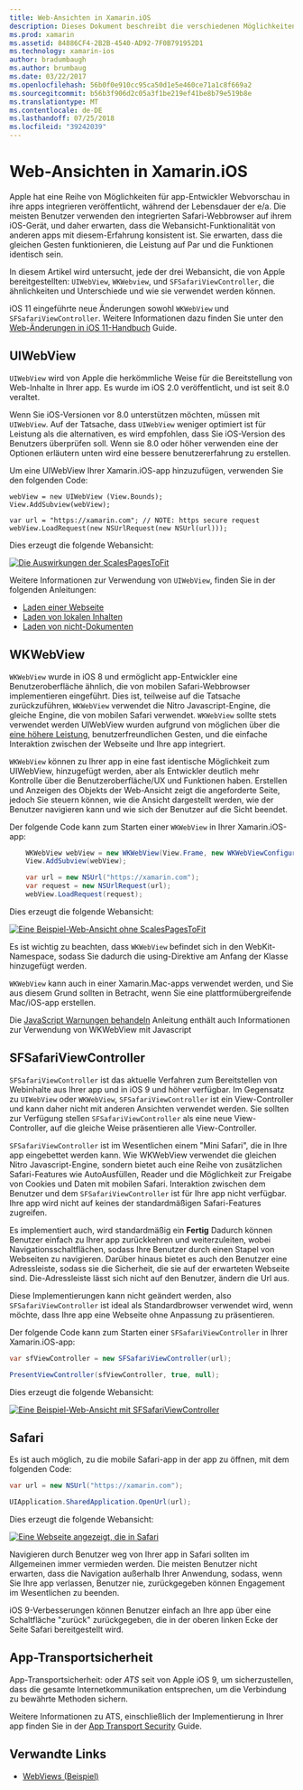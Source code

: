 ```yaml
---
title: Web-Ansichten in Xamarin.iOS
description: Dieses Dokument beschreibt die verschiedenen Möglichkeiten, die eine Xamarin.iOS-app, Web-Inhalte anzeigen kann. Es wird erläutert, UIWebView, WKWebView, SFSafariViewController, Safari und app-transportsicherheit.
ms.prod: xamarin
ms.assetid: 84886CF4-2B2B-4540-AD92-7F0B791952D1
ms.technology: xamarin-ios
author: bradumbaugh
ms.author: brumbaug
ms.date: 03/22/2017
ms.openlocfilehash: 56b0f0e910cc95ca50d1e5e460ce71a1c8f669a2
ms.sourcegitcommit: b56b3f906d2c05a3f1be219ef41be8b79e519b8e
ms.translationtype: MT
ms.contentlocale: de-DE
ms.lasthandoff: 07/25/2018
ms.locfileid: "39242039"
---
```

# <a name="web-views-in-xamarinios"></a>Web-Ansichten in Xamarin.iOS

Apple hat eine Reihe von Möglichkeiten für app-Entwickler Webvorschau in ihre apps integrieren veröffentlicht, während der Lebensdauer der e/a. Die meisten Benutzer verwenden den integrierten Safari-Webbrowser auf ihrem iOS-Gerät, und daher erwarten, dass die Webansicht-Funktionalität von anderen apps mit diesem-Erfahrung konsistent ist. Sie erwarten, dass die gleichen Gesten funktionieren, die Leistung auf Par und die Funktionen identisch sein.

In diesem Artikel wird untersucht, jede der drei Webansicht, die von Apple bereitgestellten: `UIWebView`, `WKWebview`, und `SFSafariViewController`, die ähnlichkeiten und Unterschiede und wie sie verwendet werden können. 

iOS 11 eingeführte neue Änderungen sowohl `WKWebView` und `SFSafariViewController`. Weitere Informationen dazu finden Sie unter den [Web-Änderungen in iOS 11-Handbuch](~/ios/platform/introduction-to-ios11/web.md) Guide.

## <a name="uiwebview"></a>UIWebView

`UIWebView` wird von Apple die herkömmliche Weise für die Bereitstellung von Web-Inhalte in Ihrer app. Es wurde im iOS 2.0 veröffentlicht, und ist seit 8.0 veraltet.

Wenn Sie iOS-Versionen vor 8.0 unterstützen möchten, müssen mit `UIWebView`. Auf der Tatsache, dass `UIWebView` weniger optimiert ist für Leistung als die alternativen, es wird empfohlen, dass Sie iOS-Version des Benutzers überprüfen soll. Wenn sie 8.0 oder höher verwenden eine der Optionen erläutern unten wird eine bessere benutzererfahrung zu erstellen.
 
Um eine UIWebView Ihrer Xamarin.iOS-app hinzuzufügen, verwenden Sie den folgenden Code:
 
```
webView = new UIWebView (View.Bounds);
View.AddSubview(webView);

var url = "https://xamarin.com"; // NOTE: https secure request
webView.LoadRequest(new NSUrlRequest(new NSUrl(url)));
```

Dies erzeugt die folgende Webansicht:

[![](uiwebview-images/webview.png "Die Auswirkungen der ScalesPagesToFit")](uiwebview-images/webview.png#lightbox)

Weitere Informationen zur Verwendung von `UIWebView`, finden Sie in der folgenden Anleitungen:


- [Laden einer Webseite](https://github.com/xamarin/recipes/tree/master/Recipes/ios/content_controls/web_view/load_a_web_page)
- [Laden von lokalen Inhalten](https://github.com/xamarin/recipes/tree/master/Recipes/ios/content_controls/web_view/load_local_content)
- [Laden von nicht-Dokumenten](https://github.com/xamarin/recipes/tree/master/Recipes/ios/content_controls/web_view/load_non-web_documents)

## <a name="wkwebview"></a>WKWebView

`WKWebView` wurde in iOS 8 und ermöglicht app-Entwickler eine Benutzeroberfläche ähnlich, die von mobilen Safari-Webbrowser implementieren eingeführt. Dies ist, teilweise auf die Tatsache zurückzuführen, `WKWebView` verwendet die Nitro Javascript-Engine, die gleiche Engine, die von mobilen Safari verwendet. `WKWebView` sollte stets verwendet werden UIWebView wurden aufgrund von möglichen über die [eine höhere Leistung](http://blog.initlabs.com/post/100113463211/wkwebview-vs-uiwebview), benutzerfreundlichen Gesten, und die einfache Interaktion zwischen der Webseite und Ihre app integriert.
  
`WKWebView` können zu Ihrer app in eine fast identische Möglichkeit zum UIWebView, hinzugefügt werden, aber als Entwickler deutlich mehr Kontrolle über die Benutzeroberfläche/UX und Funktionen haben. Erstellen und Anzeigen des Objekts der Web-Ansicht zeigt die angeforderte Seite, jedoch Sie steuern können, wie die Ansicht dargestellt werden, wie der Benutzer navigieren kann und wie sich der Benutzer auf die Sicht beendet.  

Der folgende Code kann zum Starten einer `WKWebView` in Ihrer Xamarin.iOS-app:

```csharp
    WKWebView webView = new WKWebView(View.Frame, new WKWebViewConfiguration());
    View.AddSubview(webView);

    var url = new NSUrl("https://xamarin.com");
    var request = new NSUrlRequest(url);
    webView.LoadRequest(request);
```

Dies erzeugt die folgende Webansicht:

[![](uiwebview-images/wkwebview.png "Eine Beispiel-Web-Ansicht ohne ScalesPagesToFit")](uiwebview-images/wkwebview.png#lightbox)

Es ist wichtig zu beachten, dass `WKWebView` befindet sich in den WebKit-Namespace, sodass Sie dadurch die using-Direktive am Anfang der Klasse hinzugefügt werden.

`WKWebView` kann auch in einer Xamarin.Mac-apps verwendet werden, und Sie aus diesem Grund sollten in Betracht, wenn Sie eine plattformübergreifende Mac/iOS-app erstellen.

Die [JavaScript Warnungen behandeln](https://github.com/xamarin/recipes/tree/master/Recipes/ios/content_controls/web_view/handle_javascript_alerts) Anleitung enthält auch Informationen zur Verwendung von WKWebView mit Javascript

<a name="safariviewcontroller" />

## <a name="sfsafariviewcontroller"></a>SFSafariViewController
 
 `SFSafariViewController` ist das aktuelle Verfahren zum Bereitstellen von Webinhalte aus Ihrer app und in iOS 9 und höher verfügbar. Im Gegensatz zu `UIWebView` oder `WKWebView`, `SFSafariViewController` ist ein View-Controller und kann daher nicht mit anderen Ansichten verwendet werden. Sie sollten zur Verfügung stellen `SFSafariViewController` als eine neue View-Controller, auf die gleiche Weise präsentieren alle View-Controller.
 
 `SFSafariViewController` ist im Wesentlichen einem "Mini Safari", die in Ihre app eingebettet werden kann. Wie WKWebView verwendet die gleichen Nitro Javascript-Engine, sondern bietet auch eine Reihe von zusätzlichen Safari-Features wie AutoAusfüllen, Reader und die Möglichkeit zur Freigabe von Cookies und Daten mit mobilen Safari. Interaktion zwischen dem Benutzer und dem `SFSafariViewController` ist für Ihre app nicht verfügbar. Ihre app wird nicht auf keines der standardmäßigen Safari-Features zugreifen.
 
Es implementiert auch, wird standardmäßig ein **Fertig** Dadurch können Benutzer einfach zu Ihrer app zurückkehren und weiterzuleiten, wobei Navigationsschaltflächen, sodass Ihre Benutzer durch einen Stapel von Webseiten zu navigieren. Darüber hinaus bietet es auch den Benutzer eine Adressleiste, sodass sie die Sicherheit, die sie auf der erwarteten Webseite sind. Die-Adressleiste lässt sich nicht auf den Benutzer, ändern die Url aus. 

Diese Implementierungen kann nicht geändert werden, also `SFSafariViewController` ist ideal als Standardbrowser verwendet wird, wenn möchte, dass Ihre app eine Webseite ohne Anpassung zu präsentieren.

Der folgende Code kann zum Starten einer `SFSafariViewController` in Ihrer Xamarin.iOS-app:

```csharp
var sfViewController = new SFSafariViewController(url);

PresentViewController(sfViewController, true, null);
```

Dies erzeugt die folgende Webansicht:

[![](uiwebview-images/sfsafariviewcontroller.png "Eine Beispiel-Web-Ansicht mit SFSafariViewController")](uiwebview-images/sfsafariviewcontroller.png#lightbox)

## <a name="safari"></a>Safari

Es ist auch möglich, zu die mobile Safari-app in der app zu öffnen, mit dem folgenden Code:

```csharp
var url = new NSUrl("https://xamarin.com");

UIApplication.SharedApplication.OpenUrl(url);

```

Dies erzeugt die folgende Webansicht:

[![](uiwebview-images/safari.png "Eine Webseite angezeigt, die in Safari")](uiwebview-images/safari.png#lightbox)

Navigieren durch Benutzer weg von Ihrer app in Safari sollten im Allgemeinen immer vermieden werden. Die meisten Benutzer nicht erwarten, dass die Navigation außerhalb Ihrer Anwendung, sodass, wenn Sie Ihre app verlassen, Benutzer nie, zurückgegeben können Engagement im Wesentlichen zu beenden.

iOS 9-Verbesserungen können Benutzer einfach an Ihre app über eine Schaltfläche "zurück" zurückgegeben, die in der oberen linken Ecke der Seite Safari bereitgestellt wird.

## <a name="app-transport-security"></a>App-Transportsicherheit

App-Transportsicherheit: oder *ATS* seit von Apple iOS 9, um sicherzustellen, dass die gesamte Internetkommunikation entsprechen, um die Verbindung zu bewährte Methoden sichern.

Weitere Informationen zu ATS, einschließlich der Implementierung in Ihrer app finden Sie in der [App Transport Security](~/ios/app-fundamentals/ats.md) Guide.

## <a name="related-links"></a>Verwandte Links

- [WebViews (Beispiel)](https://developer.xamarin.com/samples/monotouch/WebView/)
